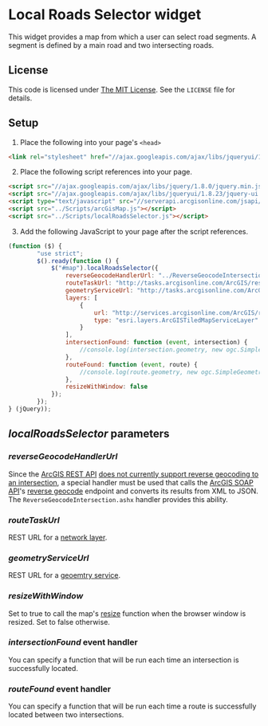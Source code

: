 ﻿Local Roads Selector widget
===========================

This widget provides a map from which a user can select road segments.  A segment is defined by a main road and two intersecting roads.

## License ##
This code is licensed under [The MIT License](http://opensource.org/licenses/MIT).  See the `LICENSE` file for details.

## Setup ##
1. Place the following into your page's `<head>`
```html
<link rel="stylesheet" href="//ajax.googleapis.com/ajax/libs/jqueryui/1.8.23/themes/base/jquery-ui.css" />
```

2. Place the following script references into your page.
```html
<script src="//ajax.googleapis.com/ajax/libs/jquery/1.8.0/jquery.min.js"></script>
<script src="//ajax.googleapis.com/ajax/libs/jqueryui/1.8.23/jquery-ui.min.js"></script>
<script type="text/javascript" src="//serverapi.arcgisonline.com/jsapi/arcgis/?v=3.1compact"></script>
<script src="../Scripts/arcGisMap.js"></script>
<script src="../Scripts/localRoadsSelector.js"></script>
```

3. Add the following JavaScript to your page after the script references.
```javascript
(function ($) {
		"use strict";
		$().ready(function () {
			$("#map").localRoadsSelector({
				reverseGeocodeHandlerUrl: "../ReverseGeocodeIntersection.ashx",
				routeTaskUrl: "http://tasks.arcgisonline.com/ArcGIS/rest/services/NetworkAnalysis/ESRI_Route_NA/NAServer/Route",
				geometryServiceUrl: "http://tasks.arcgisonline.com/ArcGIS/rest/services/Geometry/GeometryServer",
				layers: [
					{
						url: "http://services.arcgisonline.com/ArcGIS/rest/services/World_Street_Map/MapServer/",
						type: "esri.layers.ArcGISTiledMapServiceLayer"
					}
				],
				intersectionFound: function (event, intersection) {
					//console.log(intersection.geometry, new ogc.SimpleGeometry(intersection.geometry).toEsriGeometry());
				},
				routeFound: function (event, route) {
					//console.log(route.geometry, new ogc.SimpleGeometry(route.geometry).toEsriGeometry());
				},
				resizeWithWindow: false
			});
		});
} (jQuery));
```

## *localRoadsSelector* parameters ##

### *reverseGeocodeHandlerUrl* ###
Since the [ArcGIS REST API](http://resources.arcgis.com/en/help/rest/apiref/) [does not currently support reverse geocoding to an intersection](https://c.na9.visual.force.com/apex/ideaView?id=087E00000004JU9IAM), a special handler must be used that calls the [ArcGIS SOAP API](http://resources.arcgis.com/en/help/soap/10.1/)'s [reverse geocode](http://resources.arcgis.com/en/help/soap/10.1/#/ReverseGeocode/01vp000000n6000000/) endpoint and converts its results from XML to JSON.  The `ReverseGeocodeIntersection.ashx` handler provides this ability.

### *routeTaskUrl* ###
REST URL for a [network layer](http://resources.arcgis.com/en/help/rest/apiref/index.html?nalayer.html).

### *geometryServiceUrl* ###
REST URL for a [geoemtry service](http://resources.arcgis.com/en/help/rest/apiref/index.html?geometryserver.html).

### *resizeWithWindow* ###
Set to true to call the map's [resize](http://help.arcgis.com/en/webapi/javascript/arcgis/help/jsapi_start.htm#jsapi/map.htm#resize) function when the browser window is resized.  Set to false otherwise.

### *intersectionFound* event handler ###
You can specify a function that will be run each time an intersection is successfully located.

### *routeFound* event handler ###
You can specify a function that will be run each time a route is successfully located between two intersections.